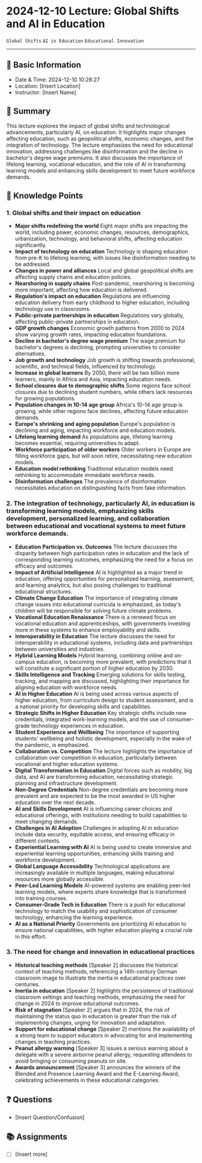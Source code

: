 # 2024-12-10 Lecture: Global Shifts and AI in Education
`Global Shifts` `AI in Education` `Educational Innovation` 

---
## 📃 Basic Information
* Date & Time:  2024-12-10 10:28:27
* Location: [Insert Location]
* Instructor: [Insert Name]
## 📝 Summary
This lecture explores the impact of global shifts and technological advancements, particularly AI, on education. It highlights major changes affecting education, such as geopolitical shifts, economic changes, and the integration of technology. The lecture emphasizes the need for educational innovation, addressing challenges like disinformation and the decline in bachelor's degree wage premiums. It also discusses the importance of lifelong learning, vocational education, and the role of AI in transforming learning models and enhancing skills development to meet future workforce demands.
## 🔖 Knowledge Points
### 1. Global shifts and their impact on education
* **Major shifts redefining the world**
    Eight major shifts are impacting the world, including power, economic changes, resources, demographics, urbanization, technology, and behavioral shifts, affecting education significantly.
* **Impact of technology on education**
    Technology is shaping education from pre-K to lifelong learning, with issues like disinformation needing to be addressed.
* **Changes in power and alliances**
    Local and global geopolitical shifts are affecting supply chains and education policies.
* **Nearshoring in supply chains**
    Post-pandemic, nearshoring is becoming more important, affecting how education is delivered.
* **Regulation's impact on education**
    Regulations are influencing education delivery from early childhood to higher education, including technology use in classrooms.
* **Public-private partnerships in education**
    Regulations vary globally, affecting public-private partnerships in education.
* **GDP growth changes**
    Economic growth patterns from 2000 to 2024 show varying growth rates, impacting education foundations.
* **Decline in bachelor's degree wage premium**
    The wage premium for bachelor's degrees is declining, prompting universities to consider alternatives.
* **Job growth and technology**
    Job growth is shifting towards professional, scientific, and technical fields, influenced by technology.
* **Increase in global learners**
    By 2050, there will be two billion more learners, mainly in Africa and Asia, impacting education needs.
* **School closures due to demographic shifts**
    Some regions face school closures due to declining student numbers, while others lack resources for growing populations.
* **Population changes in 10-14 age group**
    Africa's 10-14 age group is growing, while other regions face declines, affecting future education demands.
* **Europe's shrinking and aging population**
    Europe's population is declining and aging, impacting workforce and education models.
* **Lifelong learning demand**
    As populations age, lifelong learning becomes essential, requiring universities to adapt.
* **Workforce participation of older workers**
    Older workers in Europe are filling workforce gaps, but will soon retire, necessitating new education models.
* **Education model rethinking**
    Traditional education models need rethinking to accommodate immediate workforce needs.
* **Disinformation challenges**
    The prevalence of disinformation necessitates education on distinguishing facts from fake information.
### 2. The integration of technology, particularly AI, in education is transforming learning models, emphasizing skills development, personalized learning, and collaboration between educational and vocational systems to meet future workforce demands.
* **Education Participation vs. Outcomes**
    The lecture discusses the disparity between high participation rates in education and the lack of corresponding learning outcomes, emphasizing the need for a focus on efficacy and outcomes.
* **Impact of Artificial Intelligence**
    AI is highlighted as a major trend in education, offering opportunities for personalized learning, assessment, and learning analytics, but also posing challenges to traditional educational structures.
* **Climate Change Education**
    The importance of integrating climate change issues into educational curricula is emphasized, as today's children will be responsible for solving future climate problems.
* **Vocational Education Renaissance**
    There is a renewed focus on vocational education and apprenticeships, with governments investing more in these systems to enhance employability and skills.
* **Interoperability in Education**
    The lecture discusses the need for interoperability in educational systems, including data and partnerships between universities and industries.
* **Hybrid Learning Models**
    Hybrid learning, combining online and on-campus education, is becoming more prevalent, with predictions that it will constitute a significant portion of higher education by 2030.
* **Skills Intelligence and Tracking**
    Emerging solutions for skills testing, tracking, and mapping are discussed, highlighting their importance for aligning education with workforce needs.
* **AI in Higher Education**
    AI is being used across various aspects of higher education, from curriculum design to student assessment, and is a national priority for developing skills and capabilities.
* **Strategic Shifts in Higher Education**
    Key strategic shifts include new credentials, integrated work-learning models, and the use of consumer-grade technology experiences in education.
* **Student Experience and Wellbeing**
    The importance of supporting students' wellbeing and holistic development, especially in the wake of the pandemic, is emphasized.
* **Collaboration vs. Competition**
    The lecture highlights the importance of collaboration over competition in education, particularly between vocational and higher education systems.
* **Digital Transformation in Education**
    Digital forces such as mobility, big data, and AI are transforming education, necessitating strategic planning and infrastructure development.
* **Non-Degree Credentials**
    Non-degree credentials are becoming more prevalent and are expected to be the most awarded in US higher education over the next decade.
* **AI and Skills Development**
    AI is influencing career choices and educational offerings, with institutions needing to build capabilities to meet changing demands.
* **Challenges in AI Adoption**
    Challenges in adopting AI in education include data security, equitable access, and ensuring efficacy in different contexts.
* **Experiential Learning with AI**
    AI is being used to create immersive and experiential learning opportunities, enhancing skills training and workforce development.
* **Global Language Accessibility**
    Technological applications are increasingly available in multiple languages, making educational resources more globally accessible.
* **Peer-Led Learning Models**
    AI-powered systems are enabling peer-led learning models, where experts share knowledge that is transformed into training courses.
* **Consumer-Grade Tech in Education**
    There is a push for educational technology to match the usability and sophistication of consumer technology, enhancing the learning experience.
* **AI as a National Priority**
    Governments are prioritizing AI education to ensure national capabilities, with higher education playing a crucial role in this effort.
### 3. The need for change and innovation in educational practices
* **Historical teaching methods**
    [Speaker 2] discusses the historical context of teaching methods, referencing a 14th-century German classroom image to illustrate the inertia in educational practices over centuries.
* **Inertia in education**
    [Speaker 2] highlights the persistence of traditional classroom settings and teaching methods, emphasizing the need for change in 2024 to improve educational outcomes.
* **Risk of stagnation**
    [Speaker 2] argues that in 2024, the risk of maintaining the status quo in education is greater than the risk of implementing changes, urging for innovation and adaptation.
* **Support for educational change**
    [Speaker 2] mentions the availability of a strong team to support educators in advocating for and implementing changes in teaching practices.
* **Peanut allergy warning**
    [Speaker 3] issues a serious warning about a delegate with a severe airborne peanut allergy, requesting attendees to avoid bringing or consuming peanuts on site.
* **Awards announcement**
    [Speaker 3] announces the winners of the Blended and Presence Learning Award and the E-Learning Award, celebrating achievements in these educational categories.
## ❓ Questions
- [Insert Question/Confusion]
## 📚 Assignments
- [ ] [Insert more]
